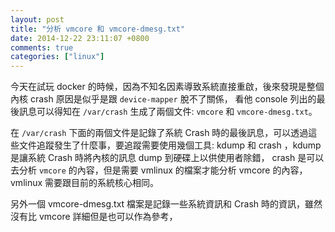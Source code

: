 ```yaml
---
layout: post
title: "分析 vmcore 和 vmcore-dmesg.txt"
date: 2014-12-22 23:11:07 +0800
comments: true
categories: ["linux"]
---
```


<!-- more -->

今天在試玩 docker 的時候，因為不知名因素導致系統直接重啟，後來發現是整個內核 crash 原因是似乎是跟 `device-mapper` 脫不了關係，
看他 console 列出的最後訊息可以得知在 `/var/crash` 生成了兩個文件: `vmcore` 和 `vmcore-dmesg.txt`。


在 `/var/crash` 下面的兩個文件是記錄了系統 Crash 時的最後訊息，可以透過這些文件追蹤發生了什麼事，要追蹤需要使用幾個工具: kdump 和 crash 
，kdump 是讓系統 Crash 時將內核的訊息 dump 到硬碟上以供使用者除錯， crash 是可以去分析 `vmcore` 的內容，但是需要 vmlinux 的檔案才能分析
 vmcore 的內容， vmlinux 需要跟目前的系統核心相同。


 另外一個 vmcore-dmesg.txt 檔案是記錄一些系統資訊和 Crash 時的資訊，雖然沒有比 vmcore 詳細但是也可以作為參考，